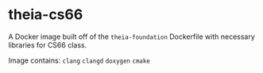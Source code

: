 # theia-cs66

A Docker image built off of the `theia-foundation` Dockerfile with necessary libraries for CS66 class.

Image contains: `clang` `clangd` `doxygen` `cmake` 

